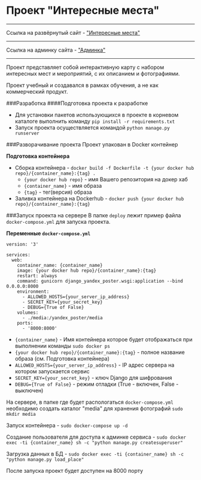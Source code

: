 # Проект "Интересные места"</h1>
***
Ссылка на развёрнутый сайт - ["Интересные места"](http://176.119.159.88/) 
***
Ссылка на админку сайта - ["Админка"](http://176.119.159.88/admin)
***
Проект представляет собой интерактивную карту с набором интересных мест и мероприятий, с их описанием и фотографиями.

Проект учебный и создавался в рамках обучения, а не как коммерческий продукт.


###Разработка
####Подготовка проекта к разработке
- Для установки пакетов использующихся в проекте в корневом каталоге выполнить команду ```pip install -r requirements.txt``` 
- Запуск проекта осуществляется командой ```python manage.py runserver```

###Разворачивание проекта
Проект упакован в Docker контейнер  

__Подготовка контейнера__  
 - Сборка контейнера - ```docker build -f Dockerfile -t {your docker hub repo}/{container_name}:{tag} .```
   - ```{your docker hub repo}``` - имя Вашего репозитория на докер хаб
   - ```{container_name}``` - имя образа
   - ```{tag}``` - тег(версия) образа
 - Заливка контейнера на Dockerhub - ```docker push {your docker hub repo}/{container_name}:{tag}```

###Запуск проекта на сервере
В папке ```deploy``` лежит пример файла ```docker-compose.yml``` для запуска проекта.

__Переменные ```docker-compose.yml```__
```
version: '3'

services:
  web:
    container_name: {container_name}
    image: {your docker hub repo}/{container_name}:{tag}
    restart: always
    command: gunicorn django_yandex_poster.wsgi:application --bind 0.0.0.0:8000
    environment:
      - ALLOWED_HOSTS={your_server_ip_address}
      - SECRET_KEY={your_secret_key}
      - DEBUG={True of False}
    volumes:
      - ./media:/yandex_poster/media
    ports:
      - '8000:8000'
```
 - ```{container_name}``` - Имя контейнера которое будет отображаться при выполнении команды ```sudo docker ps```
 - ```{your docker hub repo}/{container_name}:{tag}``` - полное название образа (см. Подготовка контейнера)
 - ```ALLOWED_HOSTS={your_server_ip_address}``` - IP адрес сервера на котором запускается сервис
 - ```SECRET_KEY={your_secret_key}``` - ключ Django для шифрования
 - ```DEBUG={True of False}``` - режим отладки (True - включен, False - выключен)

На сервере, в папке где будет распологаться ```docker-compose.yml``` необходимо создать каталог "media" для хранения фотографий ```sudo mkdir media```

Запуск контейнера - ```sudo docker-compose up -d```  

Создание пользователя для доступа к админке сервиса - ```sudo docker exec -ti {container_name} sh -c "python manage.py createsuperuser"```  

Загрузка данных в БД  - ```sudo docker exec -ti {container_name} sh -c "python manage.py load_place"```

После запуска проект будет доступен на 8000 порту